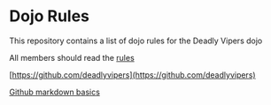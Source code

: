 Dojo Rules
==========

This repository contains a list of dojo rules for the Deadly Vipers dojo

All members should read the [rules](rules)

 [https://github.com/deadlyvipers](https://github.com/deadlyvipers)
 
 [Github markdown basics](https://help.github.com/articles/markdown-basics/)
